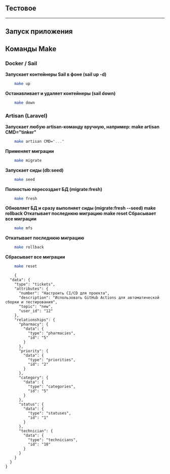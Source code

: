## Тестовое

---

## Запуск приложения


## Команды Make
### Docker / Sail

**Запускает контейнеры Sail в фоне (sail up -d)**
```bash 
    make up
```

**Останавливает и удаляет контейнеры (sail down)**
```bash 
    make down
```
### Artisan (Laravel)

**Запускает любую artisan-команду вручную, например:
make artisan CMD="tinker"**
```bash 
    make artisan CMD="..."
```
**Применяет миграции**
```bash 
    make migrate
```
**Запускает сиды (db:seed)**
```bash 
    make seed
```
**Полностью пересоздает БД (migrate:fresh)**
```bash 
    make fresh
```

**Обновляет БД и сразу выполняет сиды (migrate:fresh --seed)
make rollback	Откатывает последнюю миграцию
make reset	Сбрасывает все миграции**
```bash 
    make mfs
```
**Откатывает последнюю миграцию**
```bash 
    make rollback
```
**Сбрасывает все миграции**
```bash 
    make reset
```
```
    {
  "data": {
    "type": "tickets",
    "attributes": {
      "number": "Настроить CI/CD для проекта",
      "description": "Использовать GitHub Actions для автоматической сборки и тестирования",
      "topic": "new",
      "user_id": "12"
    },
    "relationships": {
      "pharmacy": {
        "data": {
          "type": "pharmacies",
          "id": "5"
        }
      },
      "priority": {
        "data": {
          "type": "priorities",
          "id": "2"
        }
      },
      "category": {
        "data": {
          "type": "categories",
          "id": "5"
        }
      },
      "status": {
        "data": {
          "type": "statuses",
          "id": "1"
        }
      },
      "technician": {
        "data": {
          "type": "technicians",
          "id": "10"
        }
      }
    }
  }
}
```
